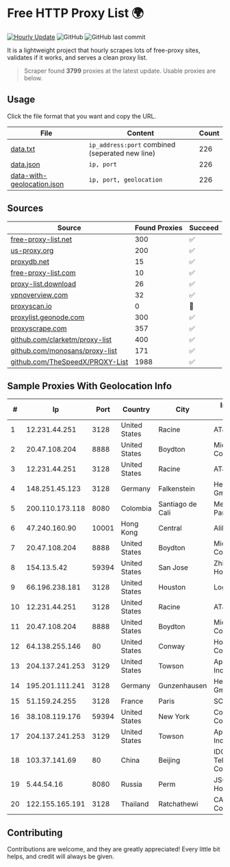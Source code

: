 
# Free HTTP Proxy List 🌍

[![Hourly Update](https://github.com/mertguvencli/http-proxy-list/actions/workflows/main.yml/badge.svg?branch=main)](https://github.com/mertguvencli/http-proxy-list/actions/workflows/main.yml)
![GitHub](https://img.shields.io/github/license/mertguvencli/http-proxy-list)
![GitHub last commit](https://img.shields.io/github/last-commit/mertguvencli/http-proxy-list)

It is a lightweight project that hourly scrapes lots of free-proxy sites, validates if it works, and serves a clean proxy list.


> Scraper found **3799** proxies at the latest update. Usable proxies are below.

## Usage

Click the file format that you want and copy the URL.


|File|Content|Count|
|----|-------|-----|
|[data.txt](https://raw.githubusercontent.com/mertguvencli/http-proxy-list/main/proxy-list/data.txt)|`ip_address:port` combined (seperated new line)|226|
|[data.json](https://raw.githubusercontent.com/mertguvencli/http-proxy-list/main/proxy-list/data.json)|`ip, port`|226|
|[data-with-geolocation.json](https://raw.githubusercontent.com/mertguvencli/http-proxy-list/main/proxy-list/data-with-geolocation.json)|`ip, port, geolocation`|226|

## Sources

|Source|Found Proxies|Succeed|
|------|-------------|-------|
|[free-proxy-list.net](https://free-proxy-list.net)|300|✅|
|[us-proxy.org](https://www.us-proxy.org)|200|✅|
|[proxydb.net](http://proxydb.net)|15|✅|
|[free-proxy-list.com](https://free-proxy-list.com/?page=&port=&type%5B%5D=http&type%5B%5D=https&up_time=0&search=Search)|10|✅|
|[proxy-list.download](https://www.proxy-list.download/HTTP)|26|✅|
|[vpnoverview.com](https://vpnoverview.com/privacy/anonymous-browsing/free-proxy-servers)|32|✅|
|[proxyscan.io](https://www.proxyscan.io)|0|🚫|
|[proxylist.geonode.com](https://proxylist.geonode.com/api/proxy-list?limit=300&page=1&sort_by=lastChecked&sort_type=desc&protocols=http,https)|300|✅|
|[proxyscrape.com](https://api.proxyscrape.com/v2/?request=displayproxies&protocol=http&timeout=10000&country=all&ssl=all&anonymity=all)|357|✅|
|[github.com/clarketm/proxy-list](https://raw.githubusercontent.com/clarketm/proxy-list/master/proxy-list-raw.txt)|400|✅|
|[github.com/monosans/proxy-list](https://raw.githubusercontent.com/monosans/proxy-list/main/proxies/http.txt)|171|✅|
|[github.com/TheSpeedX/PROXY-List](https://raw.githubusercontent.com/TheSpeedX/PROXY-List/master/http.txt)|1988|✅|


## Sample Proxies With Geolocation Info

|#|Ip|Port|Country|City|Internet Service Provider|
|-|--|----|-------|----|-------------------------|
|1|12.231.44.251|3128|United States|Racine|AT&T Services, Inc.|
|2|20.47.108.204|8888|United States|Boydton|Microsoft Corporation|
|3|12.231.44.251|3128|United States|Racine|AT&T Services, Inc.|
|4|148.251.45.123|3128|Germany|Falkenstein|Hetzner Online GmbH|
|5|200.110.173.118|8080|Colombia|Santiago de Cali|Media Commerce Partners S.A|
|6|47.240.160.90|10001|Hong Kong|Central|Alibaba.com LLC|
|7|20.47.108.204|8888|United States|Boydton|Microsoft Corporation|
|8|154.13.5.42|59394|United States|San Jose|Zhihua Lu trading as HostHub|
|9|66.196.238.181|3128|United States|Houston|Logix|
|10|12.231.44.251|3128|United States|Racine|AT&T Services, Inc.|
|11|20.47.108.204|8888|United States|Boydton|Microsoft Corporation|
|12|64.138.255.146|80|United States|Conway|Horry Telephone Cooperative, Inc.|
|13|204.137.241.253|3129|United States|Towson|Apogee Telecom Inc.|
|14|195.201.111.241|3128|Germany|Gunzenhausen|Hetzner Online GmbH|
|15|51.159.24.255|3128|France|Paris|SCALEWAY|
|16|38.108.119.176|59394|United States|New York|Cogent Communications|
|17|204.137.241.253|3129|United States|Towson|Apogee Telecom Inc.|
|18|103.37.141.69|80|China|Beijing|IDC, China Telecommunications Corporation|
|19|5.44.54.16|8080|Russia|Perm|JSC "ER-Telecom Holding"|
|20|122.155.165.191|3128|Thailand|Ratchathewi|CAT Telecom Public Company Limited|



## Contributing

Contributions are welcome, and they are greatly appreciated! Every
little bit helps, and credit will always be given.

